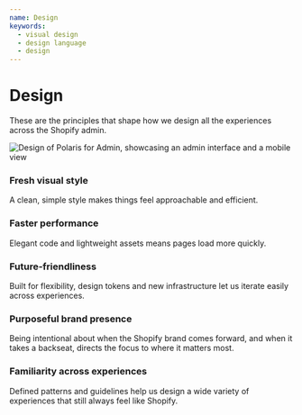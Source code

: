 ```yaml
---
name: Design
keywords:
  - visual design
  - design language
  - design
---
```


# Design

These are the principles that shape how we design all the experiences across the Shopify admin.

![Design of Polaris for Admin, showcasing an admin interface and a mobile view](/images/foundations/design/design-intro@2x.png)

### Fresh visual style

A clean, simple style makes things feel approachable and&nbsp;efficient.

### Faster performance

Elegant code and lightweight assets means pages load&nbsp;more&nbsp;quickly.

### Future-friendliness

Built for flexibility, design tokens and new infrastructure let us iterate easily across&nbsp;experiences.

### Purposeful brand presence

Being intentional about when the Shopify brand comes forward, and when it takes a backseat, directs the focus to where it&nbsp;matters&nbsp;most.

### Familiarity across experiences

Defined patterns and guidelines help us design a wide variety of experiences that still always feel&nbsp;like&nbsp;Shopify.
